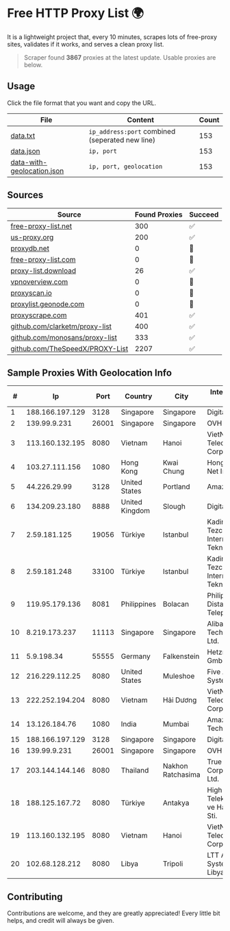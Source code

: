 
# Free HTTP Proxy List 🌍

It is a lightweight project that, every 10 minutes, scrapes lots of free-proxy sites, validates if it works, and serves a clean proxy list.


> Scraper found **3867** proxies at the latest update. Usable proxies are below.

## Usage

Click the file format that you want and copy the URL.


|File|Content|Count|
|----|-------|-----|
|[data.txt](https://raw.githubusercontent.com/themiralay/Proxy-List-World/master/data.txt)|`ip_address:port` combined (seperated new line)|153|
|[data.json](https://raw.githubusercontent.com/themiralay/Proxy-List-World/master/data.json)|`ip, port`|153|
|[data-with-geolocation.json](https://raw.githubusercontent.com/themiralay/Proxy-List-World/master/data-with-geolocation.json)|`ip, port, geolocation`|153|

## Sources

|Source|Found Proxies|Succeed|
|------|-------------|-------|
|[free-proxy-list.net](https://free-proxy-list.net)|300|✅|
|[us-proxy.org](https://www.us-proxy.org)|200|✅|
|[proxydb.net](http://proxydb.net)|0|🚫|
|[free-proxy-list.com](https://free-proxy-list.com/?page=&port=&type%5B%5D=http&type%5B%5D=https&up_time=0&search=Search)|0|🚫|
|[proxy-list.download](https://www.proxy-list.download/HTTP)|26|✅|
|[vpnoverview.com](https://vpnoverview.com/privacy/anonymous-browsing/free-proxy-servers)|0|🚫|
|[proxyscan.io](https://www.proxyscan.io)|0|🚫|
|[proxylist.geonode.com](https://proxylist.geonode.com/api/proxy-list?limit=300&page=1&sort_by=lastChecked&sort_type=desc&protocols=http,https)|0|🚫|
|[proxyscrape.com](https://api.proxyscrape.com/v2/?request=displayproxies&protocol=http&timeout=10000&country=all&ssl=all&anonymity=all)|401|✅|
|[github.com/clarketm/proxy-list](https://raw.githubusercontent.com/clarketm/proxy-list/master/proxy-list-raw.txt)|400|✅|
|[github.com/monosans/proxy-list](https://raw.githubusercontent.com/monosans/proxy-list/main/proxies/http.txt)|333|✅|
|[github.com/TheSpeedX/PROXY-List](https://raw.githubusercontent.com/TheSpeedX/PROXY-List/master/http.txt)|2207|✅|


## Sample Proxies With Geolocation Info

|#|Ip|Port|Country|City|Internet Service Provider|
|-|--|----|-------|----|-------------------------|
|1|188.166.197.129|3128|Singapore|Singapore|DigitalOcean, LLC|
|2|139.99.9.231|26001|Singapore|Singapore|OVH SAS|
|3|113.160.132.195|8080|Vietnam|Hanoi|VietNam Post and Telecom Corporation|
|4|103.27.111.156|1080|Hong Kong|Kwai Chung|Hong Kong San Ai Net Int'l Limited|
|5|44.226.29.99|3128|United States|Portland|Amazon.com, Inc.|
|6|134.209.23.180|8888|United Kingdom|Slough|DigitalOcean, LLC|
|7|2.59.181.125|19056|Türkiye|Istanbul|Kadir Huseyin Tezcan Nosspeed Internet Teknolojileri|
|8|2.59.181.248|33100|Türkiye|Istanbul|Kadir Huseyin Tezcan Nosspeed Internet Teknolojileri|
|9|119.95.179.136|8081|Philippines|Bolacan|Philippine Long Distance Telephone Co.|
|10|8.219.173.237|11113|Singapore|Singapore|Alibaba (US) Technology Co., Ltd.|
|11|5.9.198.34|55555|Germany|Falkenstein|Hetzner Online GmbH|
|12|216.229.112.25|8080|United States|Muleshoe|Five Area Systems, LLC|
|13|222.252.194.204|8080|Vietnam|Hải Dương|VietNam Post and Telecom Corporation|
|14|13.126.184.76|1080|India|Mumbai|Amazon Technologies Inc|
|15|188.166.197.129|3128|Singapore|Singapore|DigitalOcean, LLC|
|16|139.99.9.231|26001|Singapore|Singapore|OVH SAS|
|17|203.144.144.146|8080|Thailand|Nakhon Ratchasima|True Internet Corporation CO. Ltd.|
|18|188.125.167.72|8080|Türkiye|Antakya|High Speed Telekomunikasyon ve Hab. Hiz. Ltd. Sti.|
|19|113.160.132.195|8080|Vietnam|Hanoi|VietNam Post and Telecom Corporation|
|20|102.68.128.212|8080|Libya|Tripoli|LTT Autonomous System, Tripoli Libya|



## Contributing

Contributions are welcome, and they are greatly appreciated! Every
little bit helps, and credit will always be given.

